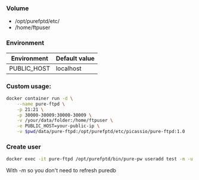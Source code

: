 ### Volume
* /opt/purefptd/etc/ 
* /home/ftpuser

### Environment
| Environment | Default value |
|---------|------------|
| PUBLIC_HOST | localhost |

### Custom usage:
```bash
docker container run -d \
	--name pure-ftpd \
	-p 21:21 \
	-p 30000-30009:30000-30009 \
	-v /your/data/folder:/home/ftpuser \
	-e PUBLIC_HOST=your-public-ip \
	-v $pwd/data/pure-ftpd:/opt/purefptd/etc/picassio/pure-ftpd:1.0
```

### Create user 
```bash
docker exec -it pure-ftpd /opt/purefptd/bin/pure-pw useradd test -m -u ftpuser -d /home/ftpuser/test
```
With *-m* so you don't need to refresh puredb


